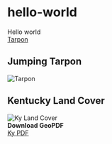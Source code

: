 # hello-world
Hello world  
[Tarpon](Tarpon_Painting.jpg)

## Jumping Tarpon

![Tarpon](https://live.staticflickr.com/4665/26629912498_3abf317180_k.jpg)


## Kentucky Land Cover 
![Ky Land Cover](Layout_Ky_Land_Cover.jpg)   
**Download GeoPDF**   
[Ky PDF](Layout_Ky_Land_Cover.pdf)
